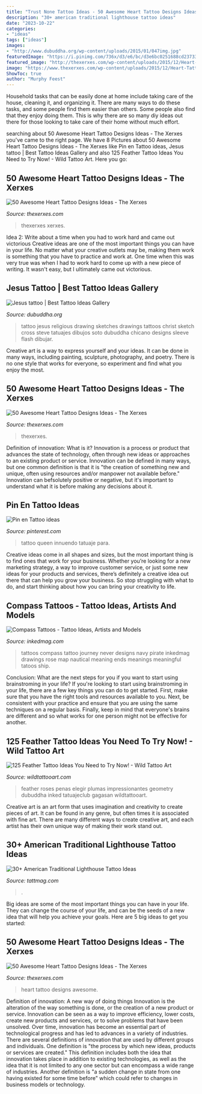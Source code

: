 ```yaml
---
title: "Trust None Tattoo Ideas - 50 Awesome Heart Tattoo Designs Ideas"
description: "30+ american traditional lighthouse tattoo ideas"
date: "2023-10-22"
categories:
- "ideas"
tags: ["ideas"]
images:
- "http://www.dubuddha.org/wp-content/uploads/2015/01/047img.jpg"
featuredImage: "https://i.pinimg.com/736x/d3/e6/bc/d3e6bc0251688cd23733281b852a88ba--queen-tattoo-queens.jpg"
featured_image: "http://thexerxes.com/wp-content/uploads/2015/12/Heart-Tattoo-Ideas-22.jpg"
image: "https://www.thexerxes.com/wp-content/uploads/2015/12/Heart-Tattoo-Ideas-43.jpg"
ShowToc: true
author: "Murphy Feest"
---
```



Household tasks that can be easily done at home include taking care of the house, cleaning it, and organizing it. There are many ways to do these tasks, and some people find them easier than others. Some people also find that they enjoy doing them. This is why there are so many diy ideas out there for those looking to take care of their home without much effort.

	

		
searching about 50 Awesome Heart Tattoo Designs Ideas - The Xerxes you've came to the right page. We have 8 Pictures about 50 Awesome Heart Tattoo Designs Ideas - The Xerxes like Pin en Tattoo ideas, Jesus tattoo | Best Tattoo Ideas Gallery and also 125 Feather Tattoo Ideas You Need to Try Now! - Wild Tattoo Art. Here you go:
		
    
## 50 Awesome Heart Tattoo Designs Ideas - The Xerxes

<img loading=lazy src="https://www.thexerxes.com/wp-content/uploads/2015/12/Heart-Tattoo-Ideas-28.jpg" onerror="this.onerror=null;this.src='https://tse3.mm.bing.net/th?id=OIP.JdZvcXa5HBeCPC3W5owvhwHaLD&amp;pid=15.1';" alt="50 Awesome Heart Tattoo Designs Ideas - The Xerxes">

_Source: thexerxes.com_

>thexerxes xerxes. 

	

Idea 2: Write about a time when you had to work hard and came out victorious
Creative ideas are one of the most important things you can have in your life. No matter what your creative outlets may be, making them work is something that you have to practice and work at. One time when this was very true was when I had to work hard to come up with a new piece of writing. It wasn't easy, but I ultimately came out victorious.

    
## Jesus Tattoo | Best Tattoo Ideas Gallery

<img loading=lazy src="http://www.dubuddha.org/wp-content/uploads/2015/01/047img.jpg" onerror="this.onerror=null;this.src='https://tse4.mm.bing.net/th?id=OIP.dzwvlbX0wh3QjiSeJGvNRwHaKW&amp;pid=15.1';" alt="Jesus tattoo | Best Tattoo Ideas Gallery">

_Source: dubuddha.org_

>tattoo jesus religious drawing sketches drawings tattoos christ sketch cross steve tatuajes dibujos soto dubuddha chicano designs sleeve flash dibujar. 

	

Creative art is a way to express yourself and your ideas. It can be done in many ways, including painting, sculpture, photography, and poetry. There is no one style that works for everyone, so experiment and find what you enjoy the most.

    
## 50 Awesome Heart Tattoo Designs Ideas - The Xerxes

<img loading=lazy src="https://www.thexerxes.com/wp-content/uploads/2015/12/Heart-Tattoo-Ideas-43.jpg" onerror="this.onerror=null;this.src='https://tse3.mm.bing.net/th?id=OIP.DB0N_dNHTCDoNE1EufYp-AHaMX&amp;pid=15.1';" alt="50 Awesome Heart Tattoo Designs Ideas - The Xerxes">

_Source: thexerxes.com_

>thexerxes. 

	

Definition of innovation: What is it?
Innovation is a process or product that advances the state of technology, often through new ideas or approaches to an existing product or service. Innovation can be defined in many ways, but one common definition is that it is "the creation of something new and unique, often using resources and/or manpower not available before." 
Innovation can befsolutely positive or negative, but it's important to understand what it is before making any decisions about it.

    
## Pin En Tattoo Ideas

<img loading=lazy src="https://i.pinimg.com/736x/d3/e6/bc/d3e6bc0251688cd23733281b852a88ba--queen-tattoo-queens.jpg" onerror="this.onerror=null;this.src='https://tse2.mm.bing.net/th?id=OIP.b9uoNekUukVI5_nSBEa0sgHaJ4&amp;pid=15.1';" alt="Pin en Tattoo ideas">

_Source: pinterest.com_

>tattoo queen innuendo tatuaje para. 

	

Creative ideas come in all shapes and sizes, but the most important thing is to find ones that work for your business. Whether you’re looking for a new marketing strategy, a way to improve customer service, or just some new ideas for your products and services, there’s definitely a creative idea out there that can help you grow your business. So stop struggling with what to do, and start thinking about how you can bring your creativity to life.

    
## Compass Tattoos - Tattoo Ideas, Artists And Models

<img loading=lazy src="https://www.inkedmag.com/.image/t_share/MTU5MDMyMjk4NTcwMDAwMTUy/mel-perlman2.gif" onerror="this.onerror=null;this.src='https://tse1.mm.bing.net/th?id=OIP.FCX1fzOlgEY2cDlE1qv70QHaHH&amp;pid=15.1';" alt="Compass Tattoos - Tattoo Ideas, Artists and Models">

_Source: inkedmag.com_

>tattoos compass tattoo journey never designs navy pirate inkedmag drawings rose map nautical meaning ends meanings meaningful tatoos ship. 

	

Conclusion: What are the next steps for you if you want to start using brainstroming in your life?
If you're looking to start using brainstroming in your life, there are a few key things you can do to get started. First, make sure that you have the right tools and resources available to you. Next, be consistent with your practice and ensure that you are using the same techniques on a regular basis. Finally, keep in mind that everyone's brains are different and so what works for one person might not be effective for another.

    
## 125 Feather Tattoo Ideas You Need To Try Now! - Wild Tattoo Art

<img loading=lazy src="https://www.wildtattooart.com/wp-content/uploads/2018/03/feather-tattoos-0703186.jpg" onerror="this.onerror=null;this.src='https://tse2.mm.bing.net/th?id=OIP.8pBXesH4phgOAO-8V9_snwHaLG&amp;pid=15.1';" alt="125 Feather Tattoo Ideas You Need to Try Now! - Wild Tattoo Art">

_Source: wildtattooart.com_

>feather roses penas elegir plumas impressionantes geometry dubuddha inked tatuajeclub gagasan wildtattooart. 

	

Creative art is an art form that uses imagination and creativity to create pieces of art. It can be found in any genre, but often times it is associated with fine art. There are many different ways to create creative art, and each artist has their own unique way of making their work stand out.

    
## 30+ American Traditional Lighthouse Tattoo Ideas

<img loading=lazy src="https://tattmag.com/wp-content/uploads/2021/03/Traditional-Lighthouse-Tattoo-3.jpg" onerror="this.onerror=null;this.src='https://tse3.mm.bing.net/th?id=OIP.9LJqUfuqM9AN18cv1H1CQQHaKE&amp;pid=15.1';" alt="30+ American Traditional Lighthouse Tattoo Ideas">

_Source: tattmag.com_

>. 

	

Big ideas are some of the most important things you can have in your life. They can change the course of your life, and can be the seeds of a new idea that will help you achieve your goals. Here are 5 big ideas to get you started: 

    
## 50 Awesome Heart Tattoo Designs Ideas - The Xerxes

<img loading=lazy src="http://thexerxes.com/wp-content/uploads/2015/12/Heart-Tattoo-Ideas-22.jpg" onerror="this.onerror=null;this.src='https://tse3.mm.bing.net/th?id=OIP.BlbhIYGUY4liGSgpcExA5gHaJ4&amp;pid=15.1';" alt="50 Awesome Heart Tattoo Designs Ideas - The Xerxes">

_Source: thexerxes.com_

>heart tattoo designs awesome. 

	

Definition of innovation: A new way of doing things
Innovation is the alteration of the way something is done, or the creation of a new product or service. Innovation can be seen as a way to improve efficiency, lower costs, create new products and services, or to solve problems that have been unsolved. Over time, innovation has become an essential part of technological progress and has led to advances in a variety of industries.
There are several definitions of innovation that are used by different groups and individuals. One definition is "the process by which new ideas, products or services are created." This definition includes both the idea that innovation takes place in addition to existing technologies, as well as the idea that it is not limited to any one sector but can encompass a wide range of industries. Another definition is "a sudden change in state from one having existed for some time before" which could refer to changes in business models or technology.

